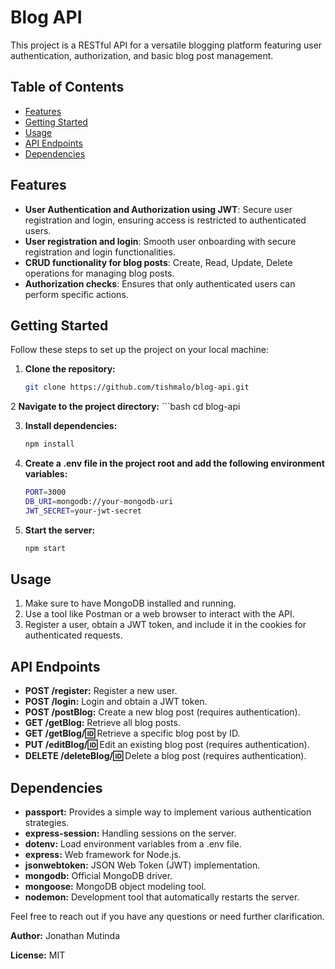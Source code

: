 # Blog API

This project is a RESTful API for a versatile blogging platform featuring user authentication, authorization, and basic blog post management.

## Table of Contents

- [Features](#features)
- [Getting Started](#getting-started)
- [Usage](#usage)
- [API Endpoints](#api-endpoints)
- [Dependencies](#dependencies)

## Features

- **User Authentication and Authorization using JWT**: Secure user registration and login, ensuring access is restricted to authenticated users.
- **User registration and login**: Smooth user onboarding with secure registration and login functionalities.
- **CRUD functionality for blog posts**: Create, Read, Update, Delete operations for managing blog posts.
- **Authorization checks**: Ensures that only authenticated users can perform specific actions.

## Getting Started

Follow these steps to set up the project on your local machine:

1. **Clone the repository:**

   ```bash
   git clone https://github.com/tishmalo/blog-api.git

2 **Navigate to the project directory:**
    ```bash
    cd blog-api

3. **Install dependencies:**
    ```bash
    npm install

4. **Create a .env file in the project root and add the following environment variables:**
    ```bash
    PORT=3000
    DB_URI=mongodb://your-mongodb-uri
    JWT_SECRET=your-jwt-secret

5. **Start the server:**
    ```bash
    npm start

## Usage

1. Make sure to have MongoDB installed and running.
2. Use a tool like Postman or a web browser to interact with the API.
3. Register a user, obtain a JWT token, and include it in the cookies for authenticated requests.

## API Endpoints

- **POST /register:** Register a new user.
- **POST /login:** Login and obtain a JWT token.
- **POST /postBlog:** Create a new blog post (requires authentication).
- **GET /getBlog:** Retrieve all blog posts.
- **GET /getBlog/:id:** Retrieve a specific blog post by ID.
- **PUT /editBlog/:id:** Edit an existing blog post (requires authentication).
- **DELETE /deleteBlog/:id:** Delete a blog post (requires authentication).

## Dependencies

- **passport:** Provides a simple way to implement various authentication strategies.
- **express-session:** Handling sessions on the server.
- **dotenv:** Load environment variables from a .env file.
- **express:** Web framework for Node.js.
- **jsonwebtoken:** JSON Web Token (JWT) implementation.
- **mongodb:** Official MongoDB driver.
- **mongoose:** MongoDB object modeling tool.
- **nodemon:** Development tool that automatically restarts the server.


Feel free to reach out if you have any questions or need further clarification.

**Author:** Jonathan Mutinda

**License:** MIT